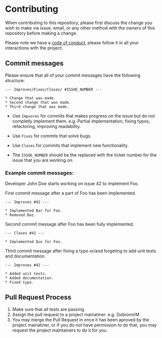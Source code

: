 # Contributing

When contributing to this repository, please first discuss the change you wish to make via issue,
email, or any other method with the owners of this repository before making a change. 

Please note we have a [code of conduct](CODE_OF_CONDUCT.md), please follow it in all your interactions with the project.

## Commit messages

Please ensure that all of your commit messages have the following structure:
```
--- Improves/Fixes/Closes/ #ISSUE_NUMBER ---

* Change that was made.
* Second change that was made.
* Third change that was made.
```

* Use `Impvores` for commits that makes progress on the issue but do not completly implement them. e.g. Partial implementation, fixing typos, refactoring, improving readability.

* Use `Fixes` for commits that solve bugs.

* Use `Closes` for commits that implement new functionality.

* The `ISSUE_NUMBER` should be the replaced with the ticket number for the issue that you are working on.

### Example commit messages:

Developer John Doe starts working on issue 42 to implement Foo.

First commit message after a part of Foo has been implemented.
```
--- Improves #42 ---

* Implemented Bar for Foo.
* Removed Baz.
```

Second commit message after Foo has been fully implemented.
```
--- Closes #42 ---

* Implemented Qux for Foo.
```

Third commit message after fixing a typo or/and forgeting to add unit tests and documentation.
```
--- Improves #42 ---

* Added unit tests.
* Added documentation.
* Fixed typo.
```


## Pull Request Process

1. Make sure that all tests are passing.
2. Assign the pull request to a project mainatiner. e.g. DobromirM
3. You may merge the Pull Request in once it has been aproved by the project mainatiner, or if you 
   do not have permission to do that, you may request the project maintainers to do it for you.
